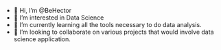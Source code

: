 - 👋 Hi, I’m @BeHector
- 👀 I’m interested in Data Science
- 🌱 I’m currently learning all the tools necessary to do data analysis.
- 💞️ I’m looking to collaborate on various projects that would involve data science application.

<!---
BeHector/BeHector is a ✨ special ✨ repository because its `README.md` (this file) appears on your GitHub profile.
You can click the Preview link to take a look at your changes.
--->
